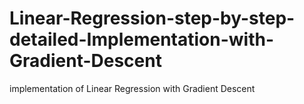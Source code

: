 # Linear-Regression-step-by-step-detailed-Implementation-with-Gradient-Descent
implementation of Linear Regression with Gradient Descent
